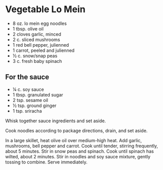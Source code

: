 # Vegetable Lo Mein

- 8 oz. lo mein egg noodles
- 1 tbsp. olive oil
- 2 cloves garlic, minced
- 2 c. sliced mushrooms
- 1 red bell pepper, julienned
- 1 carrot, peeled and julienned
- ½ c. snow/snap peas
- 3 c. fresh baby spinach

## For the sauce

- ¼ c. soy sauce
- 1 tbsp. granulated sugar
- 2 tsp. sesame oil
- ½ tsp. ground ginger
- 1 tsp. sriracha

Whisk together sauce ingredients and set aside.

Cook noodles according to package directions, drain, and set aside.

In a large skillet, heat olive oil over medium-high heat. Add garlic, mushrooms,
bell pepper and carrot. Cook until tender, stirring frequently, about 5 minutes.
Stir in snow peas and spinach. Cook until spinach has wilted, about 2 minutes.
Stir in noodles and soy sauce mixture, gently tossing to combine. Serve
immediately.
